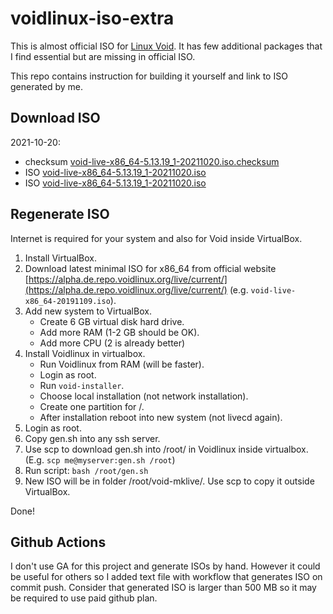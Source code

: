 # voidlinux-iso-extra

This is almost official ISO for [Linux Void](https://voidlinux.org/). It has few additional packages that I find essential but are missing in official ISO.

This repo contains instruction for building it yourself and link to ISO generated by me.

## Download ISO

2021-10-20:
* checksum [void-live-x86_64-5.13.19_1-20211020.iso.checksum](https://raw.githubusercontent.com/kotoko/voidlinux-iso-extra/master/void-live-x86_64-5.13.19_1-20211020.iso.checksum)
* ISO [void-live-x86_64-5.13.19_1-20211020.iso](https://github.com/kotoko/voidlinux-iso-extra/releases/download/2021-10-20/void-live-x86_64-5.13.19_1-20211020.iso)
* ISO [void-live-x86_64-5.13.19_1-20211020.iso](https://www.dropbox.com/s/5o7rf21rtqufqe4/void-live-x86_64-5.13.19_1-20211020.iso?dl=1)

## Regenerate ISO

Internet is required for your system and also for Void inside VirtualBox.

1. Install VirtualBox.
2. Download latest minimal ISO for x86_64 from official website [https://alpha.de.repo.voidlinux.org/live/current/](https://alpha.de.repo.voidlinux.org/live/current/) (e.g. `void-live-x86_64-20191109.iso`).
3. Add new system to VirtualBox.
    * Create 6 GB virtual disk hard drive.
    * Add more RAM (1-2 GB should be OK).
    * Add more CPU (2 is already better)
4. Install Voidlinux in virtualbox.
    * Run Voidlinux from RAM (will be faster).
    * Login as root.
    * Run `void-installer`.
    * Choose local installation (not network installation).
    * Create one partition for /.
    * After installation reboot into new system (not livecd again).
5. Login as root.
6. Copy gen.sh into any ssh server.
7. Use scp to download gen.sh into /root/ in Voidlinux inside virtualbox. (E.g. `scp me@myserver:gen.sh /root`)
8. Run script: `bash /root/gen.sh`
9. New ISO will be in folder /root/void-mklive/. Use scp to copy it outside VirtualBox.

Done!

## Github Actions

I don't use GA for this project and generate ISOs by hand. However it could be useful for others so I added text file with workflow that generates ISO on commit push. Consider that generated ISO is larger than 500 MB so it may be required to use paid github plan.
